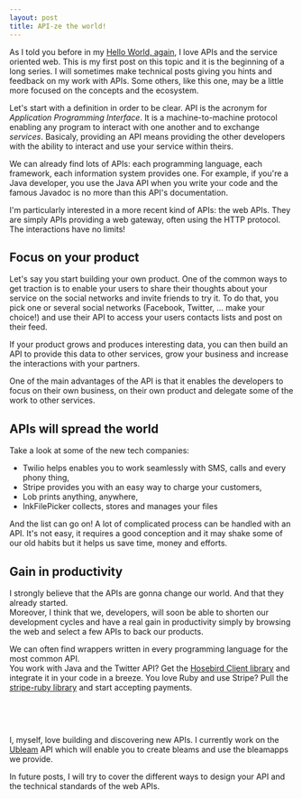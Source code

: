 ```yaml
---
layout: post
title: API-ze the world!
---
```


As I told you before in my [Hello World, again](/2013/11/04/hello-world-again.html), I love APIs and the service oriented web. This is my first post on this topic and it is the beginning of a long series. I will sometimes make technical posts giving you hints and feedback on my work with APIs. Some others, like this one, may be a little more focused on the concepts and the ecosystem.

<!--more-->

Let's start with a definition in order to be clear. API is the acronym for *Application Programming Interface*. It is a machine-to-machine protocol enabling any program to interact with one another and to exchange *services*. Basicaly, providing an API means providing the other developers with the ability to interact and use your service within theirs.

We can already find lots of APIs: each programming language, each framework, each information system provides one. For example, if you're a Java developer, you use the Java API when you write your code and the famous Javadoc is no more than this API's documentation.

I'm particularly interested in a more recent kind of APIs: the web APIs. They are simply APIs providing a web gateway, often using the HTTP protocol. The interactions have no limits!

## Focus on your product

Let's say you start building your own product. One of the common ways to get traction is to enable your users to share their thoughts about your service on the social networks and invite friends to try it. To do that, you pick one or several social networks (Facebook, Twitter, ... make your choice!) and use their API to access your users contacts lists and post on their feed.

If your product grows and produces interesting data, you can then build an API to provide this data to other services, grow your business and increase the interactions with your partners.

One of the main advantages of the API is that it enables the developers to focus on their own business, on their own product and delegate some of the work to other services.

## APIs will spread the world

Take a look at some of the new tech companies:

* Twilio helps enables you to work seamlessly with SMS, calls and every phony thing,
* Stripe provides you with an easy way to charge your customers,
* Lob prints anything, anywhere,
* InkFilePicker collects, stores and manages your files

And the list can go on! A lot of complicated process can be handled with an API. It's not easy, it requires a good conception and it may shake some of our old habits but it helps us save time, money and efforts.

## Gain in productivity

I strongly believe that the APIs are gonna change our world. And that they already started.  
Moreover, I think that we, developers, will soon be able to shorten our development cycles and have a real gain in productivity simply by browsing the web and select a few APIs to back our products.

We can often find wrappers written in every programming language for the most common API.  
You work with Java and the Twitter API? Get the [Hosebird Client library](https://www.github.com/twitter/hbc) and integrate it in your code in a breeze. You love Ruby and use Stripe? Pull the [stripe-ruby library](https://github.com/stripe/stripe-ruby) and start accepting payments.

&nbsp;

&nbsp;

I, myself, love building and discovering new APIs. I currently work on the [Ubleam](http://ubleam.com) API which will enable you to create bleams and use the bleamapps we provide.

In future posts, I will try to cover the different ways to design your API and the technical standards of the web APIs.
